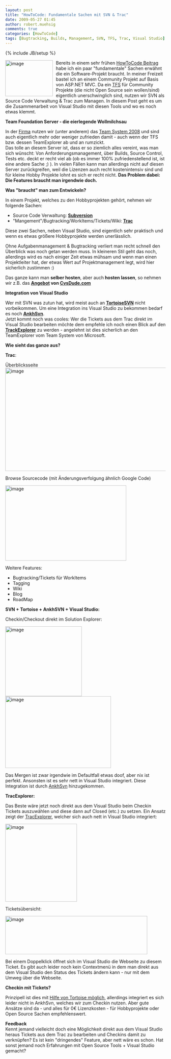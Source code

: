 ```yaml
---
layout: post
title: "HowToCode: Fundamentale Sachen mit SVN & Trac"
date: 2009-05-27 01:45
author: robert.muehsig
comments: true
categories: [HowToCode]
tags: [Bugtracking, Builds, Management, SVN, TFS, Trac, Visual Studio]
---
```

{% include JB/setup %}
<p><a href="{{BASE_PATH}}/assets/wp-images/image749.png"><img style="border-right: 0px; border-top: 0px; margin: 0px 10px 0px 0px; border-left: 0px; border-bottom: 0px" height="113" alt="image" src="{{BASE_PATH}}/assets/wp-images/image-thumb727.png" width="149" align="left" border="0" /></a>Bereits in einem sehr fr&#252;hen <a href="{{BASE_PATH}}/2008/06/10/howtocode-readyou-todo-liste-managen/">HowToCode Beitrag</a> habe ich ein paar &quot;fundamentale&quot; Sachen erw&#228;hnt die ein Software-Projekt braucht. In meiner Freizeit bastel ich an einem Community Projekt auf Basis von ASP.NET MVC. Da ein <a href="http://de.wikipedia.org/wiki/Team_Foundation_Server">TFS</a> f&#252;r Community Projekte (die nicht Open Source sein wollen/sind) eigentlich unerschwinglich sind, nutzen wir SVN als Source Code Verwaltung &amp; Trac zum Managen. In diesem Post geht es um die Zusammenarbeit von Visual Studio mit diesen Tools und wo es noch etwas klemmt.</p> 
<!--more-->
  <p><strong>Team Foundation Server - die eierlegende Wollmilchsau</strong></p>  <p>In der <a href="http://www.t-systems-mms.com/mms/de/Startseite/index">Firma</a> nutzen wir (unter anderem) das <a href="http://msdn.microsoft.com/de-de/vsts2008/products/bb933734.aspx">Team System 2008</a> und sind auch eigentlich mehr oder weniger zufrieden damit - auch wenn der TFS bzw. dessen TeamExplorer ab und an rumzickt.    <br />Das tolle an diesem Server ist, dass er so ziemlich alles vereint, was man sich w&#252;nscht: Von Anforderungsmanagement, &#252;ber Builds, Source Control, Tests etc. deckt er recht viel ab (ob es immer 100% zufriedenstellend ist, ist eine andere Sache ;) ). In vielen F&#228;llen kann man allerdings nicht auf diesen Server zur&#252;ckgreifen, weil die Lizenzen auch recht kostenintensiv sind und f&#252;r kleine Hobby Projekte lohnt es sich er recht nicht. <strong>Das Problem dabei: Die Features braucht man irgendwie doch.</strong></p>  <p><strong>Was &quot;braucht&quot; man zum Entwickeln?</strong></p>  <p>In einem Projekt, welches zu den Hobbyprojekten geh&#246;rt, nehmen wir folgende Sachen:</p>  <ul>   <li>Source Code Verwaltung: <a href="http://de.wikipedia.org/wiki/Subversion_(Software)"><strong>Subversion</strong></a></li>    <li>&quot;Mangement&quot;/Bugtracking/WorkItems/Tickets/Wiki: <a href="http://de.wikipedia.org/wiki/Trac"><strong>Trac</strong></a></li> </ul>  <p>Diese zwei Sachen, neben Visual Studio, sind eigentlich sehr praktisch und wenn es etwas gr&#246;&#223;ere Hobbyprojekte werden unerl&#228;sslich.</p>  <p>Ohne Aufgabenmanagement &amp; Bugtracking verliert man recht schnell den &#220;berblick was noch getan werden muss. In kleineren Stil geht das noch, allerdings wird es nach einiger Zeit etwas m&#252;hsam und wenn man einen Projektleiter hat, der etwas Wert auf Projektmanagement legt, wird hier sicherlich zustimmen :)</p>  <p>Das ganze kann man <strong>selber hosten</strong>, aber auch<strong> hosten lassen</strong>, so nehmen wir z.B. das <a href="http://cvsdude.com/products/team-edition.html"><strong>Angebot</strong></a><strong> von </strong><a href="http://cvsdude.com/"><strong>CvsDude.com</strong></a></p>  <p><strong>Integration von Visual Studio</strong></p>  <p>Wer mit SVN was zutun hat, wird meist auch an <a href="http://tortoisesvn.tigris.org/"><strong>TortoiseSVN</strong></a> nicht vorbeikommen. Um eine Integration ins Visual Studio zu bekommen bedarf es noch <a href="http://ankhsvn.open.collab.net/"><strong>AnkhSvn</strong></a>.     <br />Jetzt kommt noch was cooles: Wer die Tickets aus dem Trac direkt im Visual Studio bearbeiten m&#246;chte dem empfehle ich noch einen Blick auf den <strong><a href="http://tracexplorer.devjavu.com/?redirectedfrom=WikiStart">TrackExplorer</a></strong> zu werden - angelehnt ist dies sicherlich an den TeamExplorer vom Team System von Microsoft.</p>  <p><strong>Wie sieht das ganze aus?</strong></p>  <p><strong>Trac</strong>:</p>  <p>&#220;berblicksseite<a href="{{BASE_PATH}}/assets/wp-images/image750.png"><img style="border-right: 0px; border-top: 0px; border-left: 0px; border-bottom: 0px" height="324" alt="image" src="{{BASE_PATH}}/assets/wp-images/image-thumb728.png" width="608" border="0" /></a> </p>  <p>Browse Sourcecode (mit &#196;nderungsverfolgung &#228;hnlich Google Code)</p>  <p><a href="{{BASE_PATH}}/assets/wp-images/image751.png"><img style="border-right: 0px; border-top: 0px; border-left: 0px; border-bottom: 0px" height="236" alt="image" src="{{BASE_PATH}}/assets/wp-images/image-thumb729.png" width="380" border="0" /></a></p>  <p>Weitere Features:</p>  <ul>   <li>Bugtracking/Tickets f&#252;r WorkItems</li>    <li>Tagging</li>    <li>Wiki</li>    <li>Blog</li>    <li>RoadMap</li> </ul>  <p><strong>SVN + Tortoise + AnkhSVN + Visual Studio:</strong></p>  <p>Checkin/Checkout direkt im Solution Explorer:</p>  <p><a href="{{BASE_PATH}}/assets/wp-images/image752.png"><img style="border-right: 0px; border-top: 0px; margin: 0px 10px 0px 0px; border-left: 0px; border-bottom: 0px" height="219" alt="image" src="{{BASE_PATH}}/assets/wp-images/image-thumb730.png" width="240" align="left" border="0" /></a> </p>  <p><a href="{{BASE_PATH}}/assets/wp-images/image753.png"><img style="border-right: 0px; border-top: 0px; border-left: 0px; border-bottom: 0px" height="225" alt="image" src="{{BASE_PATH}}/assets/wp-images/image-thumb731.png" width="332" border="0" /></a> </p>  <p>Das Mergen ist zwar irgendwie im Defaultfall etwas doof, aber nix ist perfekt. Ansonsten ist es sehr nett in Visual Studio integriert. Diese Integration ist durch <a href="http://ankhsvn.open.collab.net/">AnkhSvn</a> hinzugekommen.</p>  <p><strong>TracExplorer:</strong></p>  <p>Das Beste w&#228;re jetzt noch direkt aus dem Visual Studio beim Checkin Tickets auszuw&#228;hlen und diese dann auf Closed (etc.) zu setzen. Ein Ansatz zeigt der <a href="http://tracexplorer.devjavu.com/?redirectedfrom=WikiStart">TracExplorer</a>, welcher sich auch nett in Visual Studio integriert:</p>  <p><a href="{{BASE_PATH}}/assets/wp-images/image754.png"><img style="border-right: 0px; border-top: 0px; border-left: 0px; border-bottom: 0px" height="244" alt="image" src="{{BASE_PATH}}/assets/wp-images/image-thumb732.png" width="225" border="0" /></a> </p>  <p>Tickets&#252;bersicht:</p>  <p><a href="{{BASE_PATH}}/assets/wp-images/image755.png"><img style="border-right: 0px; border-top: 0px; border-left: 0px; border-bottom: 0px" height="120" alt="image" src="{{BASE_PATH}}/assets/wp-images/image-thumb733.png" width="446" border="0" /></a> </p>  <p>Bei einem Doppelklick &#246;ffnet sich im Visual Studio die Webseite zu diesem Ticket. Es gibt auch leider noch kein Contextmen&#252; in dem man direkt aus dem Visual Studio den Status des Tickets &#228;ndern kann - nur mit dem Umweg &#252;ber die Webseite.</p>  <p><strong>Checkin mit Tickets?</strong></p>  <p>Prinzipell ist dies mit <a href="http://tracexplorer.devjavu.com/wiki/Documentation">Hilfe von Tortoise m&#246;glich</a>, allerdings integriert es sich leider nicht in AnkhSvn, welches wir zum Checkin nutzen. Aber gute Ans&#228;tze sind da - und alles f&#252;r 0&#8364; Lizenzkosten - f&#252;r Hobbyprojekte oder Open Source Sachen empfehlenswert.</p>  <p><strong>Feedback</strong>    <br />Kennt jemand vielleicht doch eine M&#246;glichkeit direkt aus dem Visual Studio heraus Tickets aus dem Trac zu bearbeiten und Checkins damit zu verkn&#252;pfen? Es ist kein &quot;dringendes&quot; Feature, aber nett w&#228;re es schon. Hat sonst jemand noch Erfahrungen mit Open Source Tools + Visual Studio gemacht? </p>
